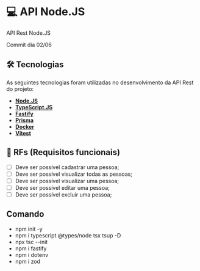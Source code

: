 # 💻  API Node.JS
API Rest Node.JS

Commit dia 02/06

## 🛠 Tecnologias
As seguintes tecnologias foram utilizadas no desenvolvimento da API Rest do projeto:

- **[Node.JS](https://nodejs.org/en)**
- **[TypeScript.JS](https://www.typescriptlang.org/)**
- **[Fastify](https://fastify.dev/)**
- **[Prisma](https://www.prisma.io/)**
- **[Docker](https://www.docker.com/)**
- **[Vitest](https://vitest.dev/)**

## 📄 RFs (Requisitos funcionais)
- [ ] Deve ser possível cadastrar uma pessoa;
- [ ] Deve ser possível visualizar todas as pessoas;
- [ ] Deve ser possível visualizar uma pessoa;
- [ ] Deve ser possível editar uma pessoa;
- [ ] Deve ser possível excluir uma pessoa;

## Comando
- npm init -y
- npm i typescript @types/node tsx tsup -D
- npx tsc --init 
- npm i fastify
- npm i dotenv
- npm i zod
